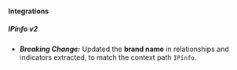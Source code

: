 #### Integrations
##### IPinfo v2
- ***Breaking Change:*** Updated the **brand name** in relationships and indicators extracted, to match the context path `IPinfo`.